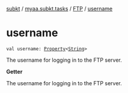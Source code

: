 [subkt](../../index.md) / [myaa.subkt.tasks](../index.md) / [FTP](index.md) / [username](./username.md)

# username

`val username: `[`Property`](https://docs.gradle.org/current/javadoc/org/gradle/api/provider/Property.html)`<`[`String`](https://kotlinlang.org/api/latest/jvm/stdlib/kotlin/-string/index.html)`>`

The username for logging in to the FTP server.

**Getter**

The username for logging in to the FTP server.

